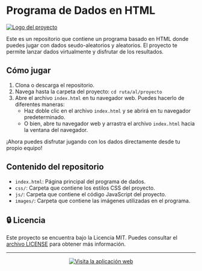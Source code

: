 # Programa de Dados en HTML

[![Logo del proyecto](./images/dice.gif)](https://media.tenor.com/5En-9o6PM6UAAAAC/dice.gif)

Este es un repositorio que contiene un programa basado en HTML donde puedes jugar con dados seudo-aleatorios y aleatorios. El proyecto te permite lanzar dados virtualmente y disfrutar de los resultados.

## Cómo jugar

1. Clona o descarga el repositorio.
2. Navega hasta la carpeta del proyecto: `cd ruta/al/proyecto`
3. Abre el archivo `index.html` en tu navegador web. Puedes hacerlo de diferentes maneras:
   - Haz doble clic en el archivo `index.html` y se abrirá en tu navegador predeterminado.
   - O bien, abre tu navegador web y arrastra el archivo `index.html` hacia la ventana del navegador.

¡Ahora puedes disfrutar jugando con los dados directamente desde tu propio equipo!

## Contenido del repositorio

- `index.html`: Página principal del programa de dados.
- `css/`: Carpeta que contiene los estilos CSS del proyecto.
- `js/`: Carpeta que contiene el código JavaScript del proyecto.
- `images/`: Carpeta que contiene las imágenes utilizadas en el programa.

## 🔒 Licencia

Este proyecto se encuentra bajo la Licencia MIT. Puedes consultar el [archivo LICENSE](LICENSE) para obtener más información.

---

<p align="center">
  <a href="https://dadoueb.netlify.app/">
    <img src="https://img.shields.io/badge/Visita%20mi%20p%C3%A1gina%20web-%20-green?style=for-the-badge" alt="Visita la aplicación web">
  </a>
</p>
